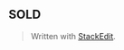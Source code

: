## SOLD


> Written with [StackEdit](https://stackedit.io/).
<!--stackedit_data:
eyJoaXN0b3J5IjpbLTEwMTEwODIzNTZdfQ==
-->